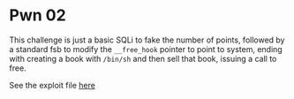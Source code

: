 # Pwn 02

This challenge is just a basic SQLi to fake the number of points, followed by
a standard fsb to modify the `__free_hook` pointer to point to system, ending
with creating a book with `/bin/sh` and then sell that book, issuing a call to
free.

See the exploit file [here](./exp.py)
